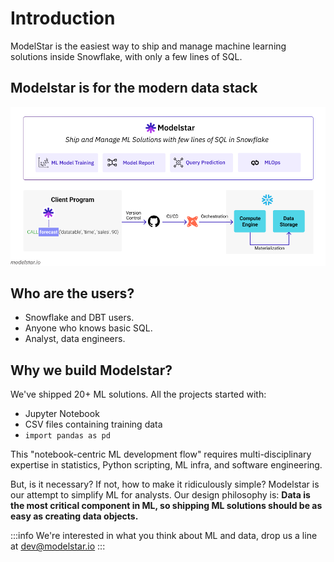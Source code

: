 # Introduction

ModelStar is the easiest way to ship and manage machine learning solutions inside Snowflake, with only a few lines of SQL.

## Modelstar is for the modern data stack

![How does Modelstar work?](./how-modelstar-works.png)


## Who are the users?
- Snowflake and DBT users.
- Anyone who knows basic SQL.
- Analyst, data engineers.

## Why we build Modelstar?
We've shipped 20+ ML solutions. All the projects started with:
- Jupyter Notebook
- CSV files containing training data
- `import pandas as pd`

This "notebook-centric ML development flow" requires multi-disciplinary expertise in statistics, Python scripting, ML infra, and software engineering. 

But, is it necessary? If not, how to make it ridiculously simple? Modelstar is our attempt to simplify ML for analysts. Our design philosophy is: **Data is the most critical component in ML, so shipping ML solutions should be as easy as creating data objects.**


:::info
We're interested in what you think about ML and data, drop us a line at dev@modelstar.io
:::

<!-- TODO: Roadmap -->
